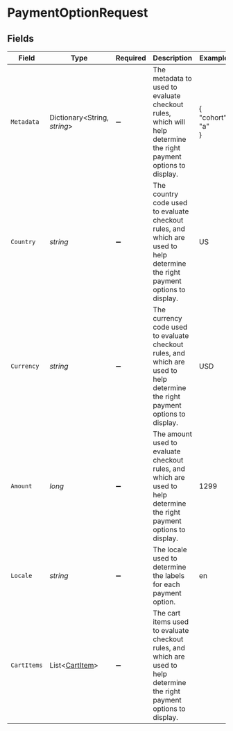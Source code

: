 # PaymentOptionRequest


## Fields

| Field                                                                                                                         | Type                                                                                                                          | Required                                                                                                                      | Description                                                                                                                   | Example                                                                                                                       |
| ----------------------------------------------------------------------------------------------------------------------------- | ----------------------------------------------------------------------------------------------------------------------------- | ----------------------------------------------------------------------------------------------------------------------------- | ----------------------------------------------------------------------------------------------------------------------------- | ----------------------------------------------------------------------------------------------------------------------------- |
| `Metadata`                                                                                                                    | Dictionary<String, *string*>                                                                                                  | :heavy_minus_sign:                                                                                                            | The metadata to used to evaluate checkout rules, which will help determine the right payment options to display.              | {<br/>"cohort": "a"<br/>}                                                                                                     |
| `Country`                                                                                                                     | *string*                                                                                                                      | :heavy_minus_sign:                                                                                                            | The country code used to evaluate checkout rules, and which are used to help determine the right payment options to display.  | US                                                                                                                            |
| `Currency`                                                                                                                    | *string*                                                                                                                      | :heavy_minus_sign:                                                                                                            | The currency code used to evaluate checkout rules, and which are used to help determine the right payment options to display. | USD                                                                                                                           |
| `Amount`                                                                                                                      | *long*                                                                                                                        | :heavy_minus_sign:                                                                                                            | The amount used to evaluate checkout rules, and which are used to help determine the right payment options to display.        | 1299                                                                                                                          |
| `Locale`                                                                                                                      | *string*                                                                                                                      | :heavy_minus_sign:                                                                                                            | The locale used to determine the labels for each payment option.                                                              | en                                                                                                                            |
| `CartItems`                                                                                                                   | List<[CartItem](../../Models/Components/CartItem.md)>                                                                         | :heavy_minus_sign:                                                                                                            | The cart items used to evaluate checkout rules, and which are used to help determine the right payment options to display.    |                                                                                                                               |